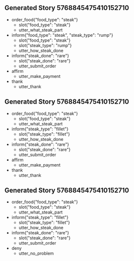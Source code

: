 ## Generated Story 5768845475410152710
* order_food{"food_type": "steak"}
    - slot{"food_type": "steak"}
    - utter_what_steak_part
* inform{"food_type": "steak", "steak_type": "rump"}
    - slot{"food_type": "steak"}
    - slot{"steak_type": "rump"}
    - utter_how_steak_done
* inform{"steak_done": "rare"}
    - slot{"steak_done": "rare"}
    - utter_submit_order
* affirm
    - utter_make_payment
* thank
    - utter_thank
    
## Generated Story 5768845475410152710
* order_food{"food_type": "steak"}
    - slot{"food_type": "steak"}
    - utter_what_steak_part
* inform{"steak_type": "fillet"}
    - slot{"steak_type": "fillet"}
    - utter_how_steak_done
* inform{"steak_done": "rare"}
    - slot{"steak_done": "rare"}
    - utter_submit_order
* affirm
    - utter_make_payment
* thank
    - utter_thank
    
## Generated Story 5768845475410152710
* order_food{"food_type": "steak"}
    - slot{"food_type": "steak"}
    - utter_what_steak_part
* inform{"steak_type": "fillet"}
    - slot{"steak_type": "fillet"}
    - utter_how_steak_done
* inform{"steak_done": "rare"}
    - slot{"steak_done": "rare"}
    - utter_submit_order
* deny
    - utter_no_problem

